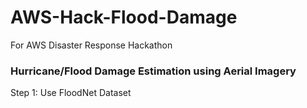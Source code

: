 # AWS-Hack-Flood-Damage
For AWS Disaster Response Hackathon

### Hurricane/Flood Damage Estimation using Aerial Imagery
Step 1: Use FloodNet Dataset
